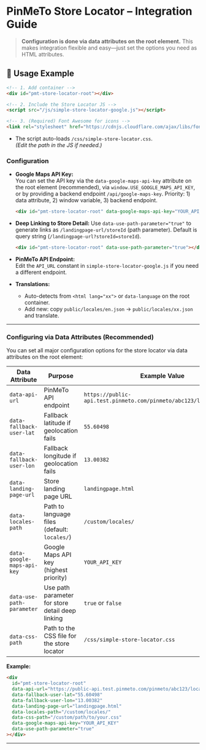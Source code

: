 # PinMeTo Store Locator – Integration Guide

> **Configuration is done via data attributes on the root element.**
> This makes integration flexible and easy—just set the options you need as HTML attributes.

## 📄 Usage Example

```html
<!-- 1. Add container -->
<div id="pmt-store-locator-root"></div>

<!-- 2. Include the Store Locator JS -->
<script src="/js/simple-store-locator-google.js"></script>

<!-- 3. (Required) Font Awesome for icons -->
<link rel="stylesheet" href="https://cdnjs.cloudflare.com/ajax/libs/font-awesome/6.4.0/css/all.min.css">
```

- The script auto-loads `/css/simple-store-locator.css`.  
  *(Edit the path in the JS if needed.)*

### Configuration

- **Google Maps API Key:**  
  You can set the API key via the `data-google-maps-api-key` attribute on the root element (recommended), via `window.USE_GOOGLE_MAPS_API_KEY`, or by providing a backend endpoint `/api/google-maps-key`.
  Priority: 1) data attribute, 2) window variable, 3) backend endpoint.
  ```html
  <div id="pmt-store-locator-root" data-google-maps-api-key="YOUR_API_KEY"></div>
  ```

- **Deep Linking to Store Detail:**
  Use `data-use-path-parameter="true"` to generate links as `/landingpage-url/storeId` (path parameter). Default is query string (`/landingpage-url?storeId=storeId`).
  ```html
  <div id="pmt-store-locator-root" data-use-path-parameter="true"></div>
  ```

- **PinMeTo API Endpoint:**  
  Edit the `API_URL` constant in `simple-store-locator-google.js` if you need a different endpoint.

- **Translations:**  
  - Auto-detects from `<html lang="xx">` or `data-language` on the root container.
  - Add new: copy `public/locales/en.json` → `public/locales/xx.json` and translate.

---

### Configuring via Data Attributes (Recommended)

You can set all major configuration options for the store locator via data attributes on the root element:

| Data Attribute                | Purpose                                 | Example Value                                  |
|-------------------------------|-----------------------------------------|------------------------------------------------|
| `data-api-url`                | PinMeTo API endpoint                    | `https://public-api.test.pinmeto.com/pinmeto/abc123/locations.json` |
| `data-fallback-user-lat`      | Fallback latitude if geolocation fails  | `55.60498`                                     |
| `data-fallback-user-lon`      | Fallback longitude if geolocation fails | `13.00382`                                     |
| `data-landing-page-url`       | Store landing page URL                  | `landingpage.html`                             |
| `data-locales-path`           | Path to language files (default: `locales/`) | `/custom/locales/`                        |
| `data-google-maps-api-key`    | Google Maps API key (highest priority)  | `YOUR_API_KEY`                                 |
| `data-use-path-parameter`     | Use path parameter for store detail deep linking | `true` or `false`                      |
| `data-css-path`               | Path to the CSS file for the store locator         | `/css/simple-store-locator.css`                  |

**Example:**
```html
<div
  id="pmt-store-locator-root"
  data-api-url="https://public-api.test.pinmeto.com/pinmeto/abc123/locations.json"
  data-fallback-user-lat="55.60498"
  data-fallback-user-lon="13.00382"
  data-landing-page-url="landingpage.html"
  data-locales-path="/custom/locales/"
  data-css-path="/custom/path/to/your.css"
  data-google-maps-api-key="YOUR_API_KEY"
  data-use-path-parameter="true"
></div>
```

--- 